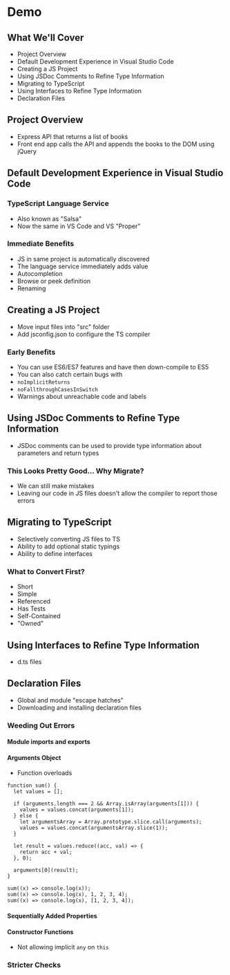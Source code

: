 
# Demo

## What We'll Cover

* Project Overview
* Default Development Experience in Visual Studio Code
* Creating a JS Project
* Using JSDoc Comments to Refine Type Information
* Migrating to TypeScript
* Using Interfaces to Refine Type Information
* Declaration Files

## Project Overview

* Express API that returns a list of books
* Front end app calls the API and appends the books to the DOM using jQuery

## Default Development Experience in Visual Studio Code

### TypeScript Language Service

* Also known as "Salsa"
* Now the same in VS Code and VS "Proper"

### Immediate Benefits

* JS in same project is automatically discovered
* The language service immediately adds value
 * Autocompletion
 * Browse or peek definition
 * Renaming

## Creating a JS Project

* Move input files into "src" folder
* Add jsconfig.json to configure the TS compiler

### Early Benefits

* You can use ES6/ES7 features and have then down-compile to ES5
* You can also catch certain bugs with
 * `noImplicitReturns`
 * `noFallthroughCasesInSwitch`
* Warnings about unreachable code and labels

## Using JSDoc Comments to Refine Type Information

* JSDoc comments can be used to provide type information about parameters and return types

### This Looks Pretty Good... Why Migrate?

* We can still make mistakes
* Leaving our code in JS files doesn't allow the compiler to report those errors

## Migrating to TypeScript

* Selectively converting JS files to TS
* Ability to add optional static typings
* Ability to define interfaces

### What to Convert First?

* Short
* Simple
* Referenced
* Has Tests
* Self-Contained
* "Owned"

## Using Interfaces to Refine Type Information

* d.ts files

## Declaration Files

* Global and module "escape hatches"
* Downloading and installing declaration files








### Weeding Out Errors

#### Module imports and exports

#### Arguments Object

* Function overloads

```
function sum() {
  let values = [];

  if (arguments.length === 2 && Array.isArray(arguments[1])) {
    values = values.concat(arguments[1]);
  } else {
    let argumentsArray = Array.prototype.slice.call(arguments);
    values = values.concat(argumentsArray.slice(1));
  }

  let result = values.reduce((acc, val) => {
    return acc + val;
  }, 0);

  arguments[0](result);
}

sum((x) => console.log(x));
sum((x) => console.log(x), 1, 2, 3, 4);
sum((x) => console.log(x), [1, 2, 3, 4]);
```

#### Sequentially Added Properties

#### Constructor Functions

* Not allowing implicit `any` on `this`

### Stricter Checks






